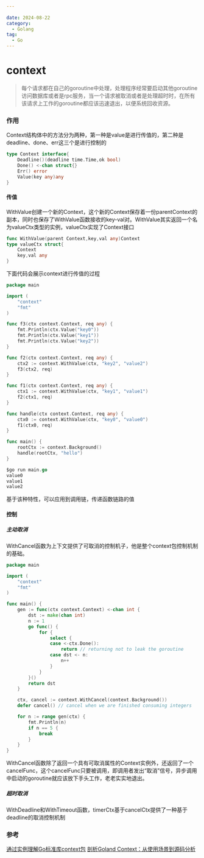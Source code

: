 ```yaml
---
 
date: 2024-08-22
category:
  - Golang
tag:
  - Go
---
```

# context
>每个请求都在自己的goroutine中处理，处理程序经常要启动其他goroutine访问数据库或者是rpc服务，当一个请求被取消或者是处理超时时，在所有该请求上工作的goroutine都应该迅速退出，以便系统回收资源。

### 作用
Context结构体中的方法分为两种，第一种是value是进行传值的，第二种是deadline、done、err这三个是进行控制的
```go
type Context interface{
	Deadline()(deadline time.Time,ok bool)
	Done() <-chan struct{}
	Err() error
	Value(key any)any
}
```
#### 传值
WithValue创建一个新的Context，这个新的Context保存着一份parentContext的副本，同时也保存了WithValue函数接收的key-val对。WithValue其实返回一个名为valueCtx类型的实例，valueCtx实现了Context接口
```go
func WithValue(parent Context,key,val any)Context
type valueCtx struct{
	Context
	key,val any
}
```
下面代码会展示context进行传值的过程
```go
package main

import (
    "context"
    "fmt"
)

func f3(ctx context.Context, req any) {
    fmt.Println(ctx.Value("key0"))
    fmt.Println(ctx.Value("key1"))
    fmt.Println(ctx.Value("key2"))
}

func f2(ctx context.Context, req any) {
    ctx2 := context.WithValue(ctx, "key2", "value2")
    f3(ctx2, req)
}

func f1(ctx context.Context, req any) {
    ctx1 := context.WithValue(ctx, "key1", "value1")
    f2(ctx1, req)
}

func handle(ctx context.Context, req any) {
    ctx0 := context.WithValue(ctx, "key0", "value0")
    f1(ctx0, req)
}

func main() {
    rootCtx := context.Background()
    handle(rootCtx, "hello")
}

$go run main.go
value0
value1
value2

```
基于该种特性，可以应用到调用链，传递函数链路的值
#### 控制
##### 主动取消
WithCancel函数为上下文提供了可取消的控制机子，他是整个context包控制机制的基础。
```go
package main

import (
    "context"
    "fmt"
)

func main() {
    gen := func(ctx context.Context) <-chan int {
        dst := make(chan int)
        n := 1
        go func() {
            for {
                select {
                case <-ctx.Done():
                    return // returning not to leak the goroutine
                case dst <- n:
                    n++
                }
            }
        }()
        return dst
    }

    ctx, cancel := context.WithCancel(context.Background())
    defer cancel() // cancel when we are finished consuming integers

    for n := range gen(ctx) {
        fmt.Println(n)
        if n == 5 {
            break
        }
    }
}
```
WithCancel函数除了返回一个具有可取消属性的Context实例外，还返回了一个cancelFunc，这个cancelFunc只要被调用，即调用者发出“取消”信号，异步调用中启动的goroutine就应该放下手头工作，老老实实地退出。
##### 超时取消
WithDeadline和WithTimeout函数，timerCtx基于cancelCtx提供了一种基于deadline的取消控制机制

### 参考
[通过实例理解Go标准库context包](https://tonybai.com/2022/11/08/understand-go-context-by-example/)
[剖析Goland Context：从使用场景到源码分析](https://xie.infoq.cn/article/3e18dd6d335d1a6ab552a88e8)

